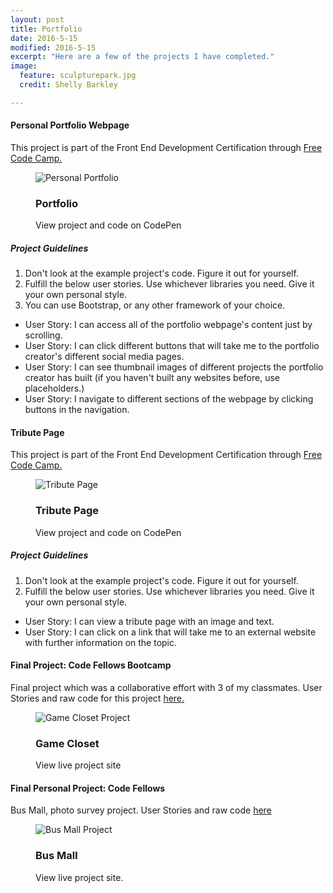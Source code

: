```yaml
---
layout: post  
title: Portfolio  
date: 2016-5-15
modified: 2016-5-15
excerpt: "Here are a few of the projects I have completed."
image:
  feature: sculpturepark.jpg
  credit: Shelly Barkley

---
```


<div class="well">
<h4>Personal Portfolio Webpage</h4>
<p>This project is part of the Front End Development Certification through
  <a href="https://www.freecodecamp.com/"> Free Code Camp.</a>
</p>
<figure class="caption-title">
  <img src="http://res.cloudinary.com/recklessmoxie/image/upload/c_fit,h_320,q_100,w_440/v1463346256/Screen_Shot_2016-05-15_at_2.03.47_PM_fnnssl.png" alt="Personal Portfolio">
<figcaption>
  <h3>Portfolio</h3>
  <p>View project and code on CodePen</p>
  <i class="fa fa-codepen text-center"></i>
</figcaption>
  <a href="http://codepen.io/RecklessMoxie/full/PNePoM/"></a>
</figure>
<h5>Project Guidelines</h5>
<ol>
<li>Don't look at the example project's code. Figure it out for yourself.</li>
<li>Fulfill the below user stories. Use whichever libraries you need. Give it your own personal style.</li>
<li>You can use Bootstrap, or any other framework of your choice.</li>
</ol>
<ul>
<li>User Story: I can access all of the portfolio webpage's content just by scrolling.</li>
<li>User Story: I can click different buttons that will take me to the portfolio creator's different social media pages.</li>
<li>User Story: I can see thumbnail images of different projects the portfolio creator has built (if you haven't built any websites before, use placeholders.)</li>
<li>User Story: I navigate to different sections of the webpage by clicking buttons in the navigation.</li>
</ul>
</div>

<div class="well">
  <h4>Tribute Page</h4>
  <p>This project is part of the Front End Development Certification through
  <a href="https://www.freecodecamp.com/"> Free Code Camp.</a></p>
<figure class="caption-title">
  <img  src="http://res.cloudinary.com/recklessmoxie/image/upload/c_crop,h_320,q_100,w_440,x_156,y_214/v1462596674/tribute.jpg" alt="Tribute Page">
<figcaption>
  <h3>Tribute Page</h3>
  <p>View project and code on CodePen</p>
  <i class="fa fa-codepen text-center"></i>
</figcaption>
  <a href="http://codepen.io/RecklessMoxie/full/jqzQEV/"></a>
</figure>
  <h5>Project Guidelines</h5>
  <ol>  
  <li>Don't look at the example project's code. Figure it out for yourself.</li>
  <li>Fulfill the below user stories. Use whichever libraries you need. Give it your own personal style.</li>
  </ol>
  <ul>
  <li>User Story: I can view a tribute page with an image and text.</li>
  <li>User Story: I can click on a link that will take me to an external website with further information on the topic.</li>
  </ul>
</div>

<div class="well">
  <h4>Final Project: Code Fellows Bootcamp</h4>
  <p>Final project which was a collaborative effort with 3 of my classmates.
  User Stories and raw code for this project
  <a href="https://github.com/CarrieShort/game-closet"> here.</a></p>
<figure class="caption-title">
  <img src="http://res.cloudinary.com/recklessmoxie/image/upload/c_scale,h_320,w_440/v1462595781/game-closet.jpg" alt="Game Closet Project"/>
<figcaption>
  <h3>Game Closet</h3>
  <p>View live project site</p>
  <i class="fa fa-long-arrow-right"></i>
</figcaption>
  <a href="http://carrieshort.github.io/game-closet/index.html"></a>
</figure>
</div>

<div class="well">
  <h4>Final Personal Project: Code Fellows</h4>
  <p>Bus Mall, photo survey project.
  User Stories and raw code
  <a href="https://github.com/recklessmoxie/bus-mall">here</a></p>
<figure class="caption-title">
  <img src="http://res.cloudinary.com/recklessmoxie/image/upload/c_lfill,g_center,h_320,q_100,w_440/v1462651233/bus-mall-project.jpg" alt="Bus Mall Project">
<figcaption>
  <h3>Bus Mall</h3>
  <p>View live project site.</p>
  <i class="fa fa-long-arrow-right"></i>
</figcaption>
  <a href="http://www.recklessmoxie.com/bus-mall/"></a>
</figure>  
</div>
